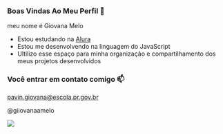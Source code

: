 ###  Boas Vindas Ao Meu Perfil 🖤

meu nome é Giovana Melo 

- Estou estudando na [Alura](https://www.alura.com.br)
- Estou me desenvolvendo na linguagem do JavaScript
- Ultilizo esse espaço para minha organização e compartilhamento dos meus projetos desenvolvidos

### Você entrar em contato comigo 📫

pavin.giovana@escola.pr.gov.br

@giiovanaamelo

![](https://media.tenor.com/WjRoJjRUSLgAAAAi/hair-flip-disgust.gif)
